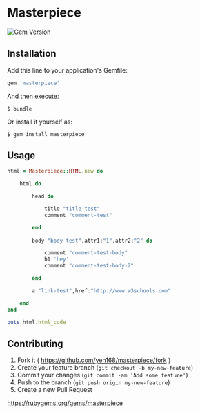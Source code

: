 # Masterpiece
[![Gem Version](https://badge.fury.io/rb/masterpiece.svg)](http://badge.fury.io/rb/masterpiece)
## Installation

Add this line to your application's Gemfile:

```ruby
gem 'masterpiece'
```

And then execute:

    $ bundle

Or install it yourself as:

    $ gem install masterpiece

## Usage

```ruby
html = Masterpiece::HTML.new do

	html do

    	head do

      		title "title-test"
      		comment "comment-test"

    	end
    
    	body "body-test",attr1:"1",attr2:"2" do

    		comment "comment-test-body" 
    		h1 'hey'
    		comment "comment-test-body-2" 

    	end

    	a "link-test",href:"http://www.w3schools.com"

  	end
end

puts html.html_code
```


## Contributing

1. Fork it ( https://github.com/yen168/masterpiece/fork )
2. Create your feature branch (`git checkout -b my-new-feature`)
3. Commit your changes (`git commit -am 'Add some feature'`)
4. Push to the branch (`git push origin my-new-feature`)
5. Create a new Pull Request

https://rubygems.org/gems/masterpiece

